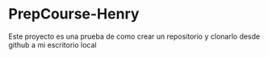 # PrepCourse-Henry
Este proyecto es una prueba de como crear un repositorio y clonarlo desde github a mi escritorio local 
